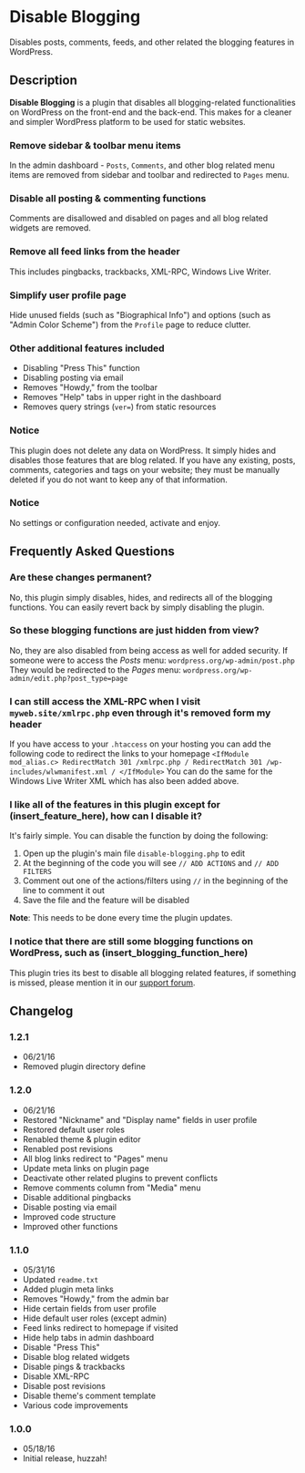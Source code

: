 # Disable Blogging 

Disables posts, comments, feeds, and other related the blogging features in WordPress.

## Description 
**Disable Blogging** is a plugin that disables all blogging-related functionalities on WordPress on the front-end and the back-end. This makes for a cleaner and simpler WordPress platform to be used for static websites.

### Remove sidebar & toolbar menu items 
In the admin dashboard - `Posts`, `Comments`, and other blog related menu items are removed from sidebar and toolbar and redirected to `Pages` menu.

### Disable all posting & commenting functions 
Comments are disallowed and disabled on pages and all blog related widgets are removed.

### Remove all feed links from the header 
This includes pingbacks, trackbacks, XML-RPC, Windows Live Writer.

### Simplify user profile page 
Hide unused fields (such as "Biographical Info") and options (such as "Admin Color Scheme") from the `Profile` page to reduce clutter.

### Other additional features included 
* Disabling "Press This" function
* Disabling posting via email
* Removes "Howdy," from the toolbar
* Removes "Help" tabs in upper right in the dashboard
* Removes query strings (`ver=`) from static resources

### Notice 
This plugin does not delete any data on WordPress. It simply hides and disables those features that are blog related. If you have any existing, posts, comments, categories and tags on your website; they must be manually deleted if you do not want to keep any of that information.

### Notice 
No settings or configuration needed, activate and enjoy.

## Frequently Asked Questions 

### Are these changes permanent? 
No, this plugin simply disables, hides, and redirects all of the blogging functions. You can easily revert back by simply disabling the plugin.

### So these blogging functions are just hidden from view? 
No, they are also disabled from being access as well for added security. If someone were to access the *Posts* menu:
`wordpress.org/wp-admin/post.php`
They would be redirected to the *Pages* menu:
`wordpress.org/wp-admin/edit.php?post_type=page`

### I can still access the XML-RPC when I visit `myweb.site/xmlrpc.php` even through it's removed form my header 
If you have access to your `.htaccess` on your hosting you can add the following code to redirect the links to your homepage
`
<IfModule mod_alias.c>
RedirectMatch 301 /xmlrpc.php /
RedirectMatch 301 /wp-includes/wlwmanifest.xml /
</IfModule>
`
You can do the same for the Windows Live Writer XML which has also been added above.

### I like all of the features in this plugin except for (insert_feature_here), how can I disable it? 
It's fairly simple. You can disable the function by doing the following:

1. Open up the plugin's main file `disable-blogging.php` to edit
1. At the beginning of the code you will see `// ADD ACTIONS` and `// ADD FILTERS`
1. Comment out one of the actions/filters using `//` in the beginning of the line to comment it out
1. Save the file and the feature will be disabled

**Note**: This needs to be done every time the plugin updates.

### I notice that there are still some blogging functions on WordPress, such as (insert_blogging_function_here) 
This plugin tries its best to disable all blogging related features, if something is missed, please mention it in our [support forum](https://wordpress.org/support/plugin/disable-blogging).


## Changelog 

### 1.2.1
* 06/21/16
* Removed plugin directory define

### 1.2.0 
* 06/21/16
* Restored "Nickname" and "Display name" fields in user profile
* Restored default user roles
* Renabled theme & plugin editor
* Renabled post revisions
* All blog links redirect to "Pages" menu
* Update meta links on plugin page
* Deactivate other related plugins to prevent conflicts
* Remove comments column from "Media" menu
* Disable additional pingbacks
* Disable posting via email
* Improved code structure
* Improved other functions


### 1.1.0 
* 05/31/16
* Updated `readme.txt`
* Added plugin meta links
* Removes "Howdy," from the admin bar
* Hide certain fields from user profile
* Hide default user roles (except admin)
* Feed links redirect to homepage if visited
* Hide help tabs in admin dashboard
* Disable "Press This"
* Disable blog related widgets
* Disable pings & trackbacks
* Disable XML-RPC
* Disable post revisions
* Disable theme's comment template
* Various code improvements


### 1.0.0 
* 05/18/16
* Initial release, huzzah!